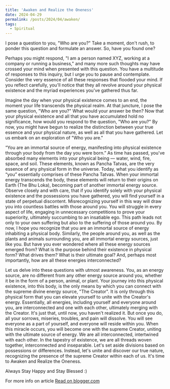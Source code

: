 ```yaml
---
title: 'Awaken and Realize the Oneness'
date: 2024-04-29
permalink: /posts/2024/04/awaken/
tags:
  - Spiritual
---
```


I pose a question to you, "Who are you?" Take a moment, don't rush, to ponder this question and formulate an answer. So, have you found one? 

Perhaps you might respond, "I am a person named XYZ, working at a company or running a business," and many more such thoughts may have crossed your mind when presented with this question. You have a multitude of responses to this inquiry, but I urge you to pause and contemplate. Consider the very essence of all these responses that flooded your mind. If you reflect carefully, you'll notice that they all revolve around your physical existence and the myriad experiences you've gathered thus far. 

Imagine the day when your physical existence comes to an end, the moment your life transcends the physical realm. At that juncture, I pose the same question, "Who are you?" What would your answer be then? Now that your physical existence and all that you have accumulated hold no significance, how would you respond to the question, "Who are you?" By now, you might have begun to realize the distinction between your true essence and your physical nature, as well as all that you have gathered. Let us embark on an exploration of "Who you are."

“You are an immortal source of energy, manifesting into physical existence through your body from the day you were born.” As time has passed, you've absorbed many elements into your physical being — water, wind, fire, space, and soil. These elements, known as Pancha Tatvas, are the very essence of any physical form in the universe. Today, what you identify as “you” essentially comprises of these Pancha Tatvas. When your immortal energy transcends the body, these elements will return to their origins on Earth (The Bhu Loka), becoming part of another immortal energy source. Observe closely and with care, that if you identify solely with your physical existence and the possessions you have gathered, you will find yourself in a state of perpetual discontent. Misrecognizing yourself in this way will draw you into countless battles with those around you. You will struggle in every aspect of life, engaging in unnecessary competitions to prove your superiority, ultimately succumbing to an insatiable ego. This path leads not only to your own suffering but also to the suffering of those around you. By now, I hope you recognize that you are an immortal source of energy inhabiting a physical body. Similarly, the people around you, as well as the plants and animals surrounding you, are all immortal energy sources, just like you. But have you ever wondered where all these energy sources emerged from? What is the purpose behind their existence in physical form? What drives them? What is their ultimate goal? And, perhaps most importantly, how are all these energies interconnected? 

Let us delve into these questions with utmost awareness. You, as an energy source, are no different from any other energy source around you, whether it be in the form of a person, animal, or plant. Your journey into this physical existence, into this body, is the only means by which you can connect with the supreme divine energy source, "The Creator". It is only through this physical form that you can elevate yourself to unite with the Creator's energy. Essentially, all energies, including yourself and everyone around you, are interconnected and one with each other, ultimately merging with the Creator. It's just that, until now, you haven't realized it. But once you do, all your sorrows, miseries, troubles, and pain will dissolve. You will see everyone as a part of yourself, and everyone will reside within you. When this miracle occurs, you will become one with the supreme Creator, uniting with the ultimate source of energy. We are all interconnected, intertwined with each other. In the tapestry of existence, we are all threads woven together, interconnected and inseparable. Let's set aside divisions based on possessions or differences. Instead, let's unite and discover our true nature, recognizing the presence of the supreme Creator within each of us. It's time to Awaken and Realize the Oneness.

Always Stay Happy and Stay Blessed :)

For more info on article [Read on blogger.com](https://awaken2realize.blogspot.com/2024/04/awaken-and-realize-oneness.html)